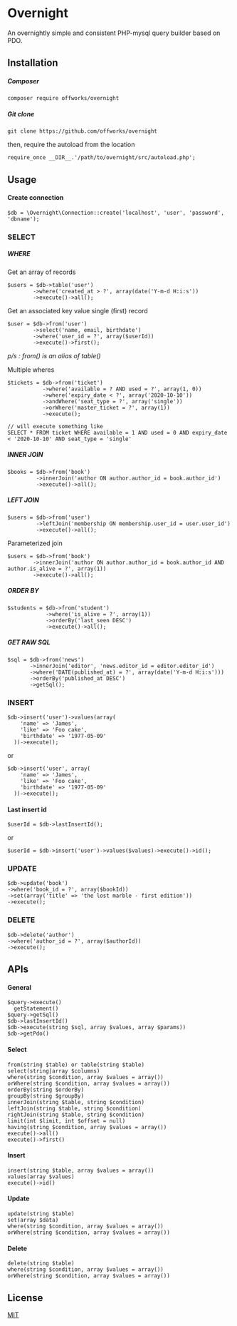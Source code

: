 # Overnight
An overnightly simple and consistent PHP-mysql query builder based on PDO.

## Installation
##### Composer
```
composer require offworks/overnight
```
##### Git clone
```
git clone https://github.com/offworks/overnight
```
then, require the autoload from the location
```
require_once __DIR__.'/path/to/overnight/src/autoload.php';
```

## Usage
#### Create connection
```
$db = \Overnight\Connection::create('localhost', 'user', 'password', 'dbname');
```

### SELECT
##### WHERE
Get an array of records
```
$users = $db->table('user')
        ->where('created_at > ?', array(date('Y-m-d H:i:s'))
        ->execute()->all();
```
Get an associated key value single (first) record
```
$user = $db->from('user')
        ->select('name, email, birthdate')
        ->where('user_id = ?', array($userId))
        ->execute()->first();
```
*p/s : from() is an alias of table()*

Multiple wheres
```
$tickets = $db->from('ticket')
           ->where('available = ? AND used = ?', array(1, 0))
           ->where('expiry_date < ?', array('2020-10-10'))
           ->andWhere('seat_type = ?', array('single'))
           ->orWhere('master_ticket = ?', array(1))
           ->execute();

// will execute something like
SELECT * FROM ticket WHERE available = 1 AND used = 0 AND expiry_date < '2020-10-10' AND seat_type = 'single'
```

##### INNER JOIN
```
$books = $db->from('book')
         ->innerJoin('author ON author.author_id = book.author_id')
         ->execute()->all();
```
##### LEFT JOIN
```
$users = $db->from('user')
         ->leftJoin('membership ON membership.user_id = user.user_id')
         ->execute()->all();
```
Parameterized join
```
$users = $db->from('book')
        ->innerJoin('author ON author.author_id = book.author_id AND author.is_alive = ?', array(1))
        ->execute()->all();
```

##### ORDER BY
```
$students = $db->from('student')
            ->where('is_alive = ?', array(1))
            ->orderBy('last_seen DESC')
            ->execute()->all();
```

##### GET RAW SQL
```
$sql = $db->from('news')
       ->innerJoin('editor', 'news.editor_id = editor.editor_id')
       ->where('DATE(published_at) = ?', array(date('Y-m-d H:i:s')))
       ->orderBy('published_at DESC')
       ->getSql();
```

### INSERT
```
$db->insert('user')->values(array(
    'name' => 'James',
    'like' => 'Foo cake',
    'birthdate' => '1977-05-09'
  ))->execute();
```
or
```
$db->insert('user', array(
    'name' => 'James',
    'like' => 'Foo cake',
    'birthdate' => '1977-05-09'
  ))->execute();
```

#### Last insert id
```
$userId = $db->lastInsertId();
```
or
```
$userId = $db->insert('user')->values($values)->execute()->id();
```

### UPDATE
```
$db->update('book')
->where('book_id = ?', array($bookId))
->set(array('title' => 'the lost marble - first edition'))
->execute();
```

### DELETE
```
$db->delete('author')
->where('author_id = ?', array($authorId))
->execute();
```

## APIs
#### General
```
$query->execute()
  getStatement()
$query->getSql()
$db->lastInsertId()
$db->execute(string $sql, array $values, array $params))
$db->getPdo()
```

#### Select
```
from(string $table) or table(string $table)
select(string|array $columns)
where(string $condition, array $values = array())
orWhere(string $condition, array $values = array())
orderBy(string $orderBy)
groupBy(string $groupBy)
innerJoin(string $table, string $condition)
leftJoin(string $table, string $condition)
rightJoin(string $table, string $condition)
limit(int $limit, int $offset = null)
having(string $condition, array $values = array())
execute()->all()
execute()->first()
```

#### Insert
```
insert(string $table, array $values = array())
values(array $values)
execute()->id()
```

#### Update
```
update(string $table)
set(array $data)
where(string $condition, array $values = array())
orWhere(string $condition, array $values = array())
```
#### Delete
```
delete(string $table)
where(string $condition, array $values = array())
orWhere(string $condition, array $values = array())
```

## License
[MIT](LICENSE.md)
